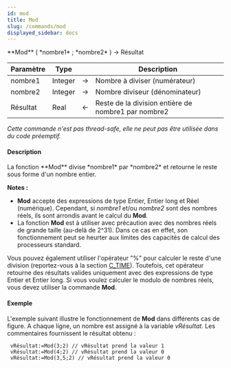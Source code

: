 ```yaml
---
id: mod
title: Mod
slug: /commands/mod
displayed_sidebar: docs
---
```


<!--REF #_command_.Mod.Syntax-->**Mod** ( *nombre1* ; *nombre2* ) -> Résultat<!-- END REF-->
<!--REF #_command_.Mod.Params-->
| Paramètre | Type |  | Description |
| --- | --- | --- | --- |
| nombre1 | Integer | &#8594;  | Nombre à diviser (numérateur) |
| nombre2 | Integer | &#8594;  | Nombre diviseur (dénominateur) |
| Résultat | Real | &#8592; | Reste de la division entière de nombre1 par nombre2 |

<!-- END REF-->

*Cette commande n'est pas thread-safe, elle ne peut pas être utilisée dans du code préemptif.*


#### Description 

<!--REF #_command_.Mod.Summary-->La fonction **Mod** divise *nombre1* par *nombre2* et retourne le reste sous forme d'un nombre entier.<!-- END REF-->

**Notes :**

* **Mod** accepte des expressions de type Entier, Entier long et Réel (numérique). Cependant, si *nombre1* et/ou *nombre2* sont des nombres réels, ils sont arrondis avant le calcul du **Mod**.
* La fonction **Mod** est à utiliser avec précaution avec des nombres réels de grande taille (au-delà de 2^31). Dans ce cas en effet, son fonctionnement peut se heurter aux limites des capacités de calcul des processeurs standard.

Vous pouvez également utiliser l'opérateur "%" pour calculer le reste d'une division (reportez-vous à la section [C\_TIME](c-time.md)). Toutefois, cet opérateur retourne des résultats valides uniquement avec des expressions de type Entier et Entier long. Si vous voulez calculer le modulo de nombres réels, vous devez utiliser la commande **Mod**. 

#### Exemple 

L'exemple suivant illustre le fonctionnement de **Mod** dans différents cas de figure. A chaque ligne, un nombre est assigné à la variable *vRésultat*. Les commentaires fournissent le résultat obtenu :

```4d
 vRésultat:=Mod(3;2) // vRésultat prend la valeur 1
 vRésultat:=Mod(4;2) // vRésultat prend la valeur 0
 vRésultat:=Mod(3,5;2) // vRésultat prend la valeur 0
```
